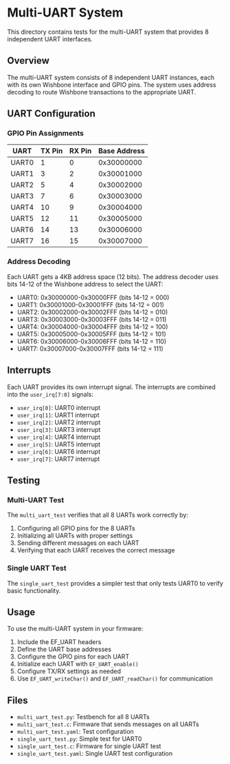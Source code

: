 # Multi-UART System

This directory contains tests for the multi-UART system that provides 8 independent UART interfaces.

## Overview

The multi-UART system consists of 8 independent UART instances, each with its own Wishbone interface and GPIO pins. The system uses address decoding to route Wishbone transactions to the appropriate UART.

## UART Configuration

### GPIO Pin Assignments

| UART | TX Pin | RX Pin | Base Address |
|------|--------|--------|--------------|
| UART0 | 1 | 0 | 0x30000000 |
| UART1 | 3 | 2 | 0x30001000 |
| UART2 | 5 | 4 | 0x30002000 |
| UART3 | 7 | 6 | 0x30003000 |
| UART4 | 10 | 9 | 0x30004000 |
| UART5 | 12 | 11 | 0x30005000 |
| UART6 | 14 | 13 | 0x30006000 |
| UART7 | 16 | 15 | 0x30007000 |

### Address Decoding

Each UART gets a 4KB address space (12 bits). The address decoder uses bits 14-12 of the Wishbone address to select the UART:

- UART0: 0x30000000-0x30000FFF (bits 14-12 = 000)
- UART1: 0x30001000-0x30001FFF (bits 14-12 = 001)
- UART2: 0x30002000-0x30002FFF (bits 14-12 = 010)
- UART3: 0x30003000-0x30003FFF (bits 14-12 = 011)
- UART4: 0x30004000-0x30004FFF (bits 14-12 = 100)
- UART5: 0x30005000-0x30005FFF (bits 14-12 = 101)
- UART6: 0x30006000-0x30006FFF (bits 14-12 = 110)
- UART7: 0x30007000-0x30007FFF (bits 14-12 = 111)

## Interrupts

Each UART provides its own interrupt signal. The interrupts are combined into the `user_irq[7:0]` signals:

- `user_irq[0]`: UART0 interrupt
- `user_irq[1]`: UART1 interrupt
- `user_irq[2]`: UART2 interrupt
- `user_irq[3]`: UART3 interrupt
- `user_irq[4]`: UART4 interrupt
- `user_irq[5]`: UART5 interrupt
- `user_irq[6]`: UART6 interrupt
- `user_irq[7]`: UART7 interrupt

## Testing

### Multi-UART Test

The `multi_uart_test` verifies that all 8 UARTs work correctly by:

1. Configuring all GPIO pins for the 8 UARTs
2. Initializing all UARTs with proper settings
3. Sending different messages on each UART
4. Verifying that each UART receives the correct message

### Single UART Test

The `single_uart_test` provides a simpler test that only tests UART0 to verify basic functionality.

## Usage

To use the multi-UART system in your firmware:

1. Include the EF_UART headers
2. Define the UART base addresses
3. Configure the GPIO pins for each UART
4. Initialize each UART with `EF_UART_enable()`
5. Configure TX/RX settings as needed
6. Use `EF_UART_writeChar()` and `EF_UART_readChar()` for communication

## Files

- `multi_uart_test.py`: Testbench for all 8 UARTs
- `multi_uart_test.c`: Firmware that sends messages on all UARTs
- `multi_uart_test.yaml`: Test configuration
- `single_uart_test.py`: Simple test for UART0
- `single_uart_test.c`: Firmware for single UART test
- `single_uart_test.yaml`: Single UART test configuration 